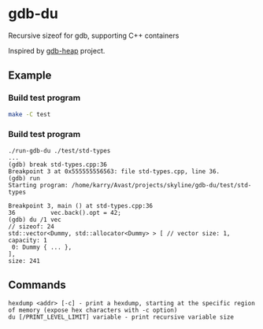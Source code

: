 # gdb-du
Recursive sizeof for gdb, supporting C++ containers

Inspired by [gdb-heap](https://github.com/rogerhu/gdb-heap) project.

## Example

### Build test program

```bash
make -C test
```

### Build test program

```gdb
./run-gdb-du ./test/std-types
...
(gdb) break std-types.cpp:36
Breakpoint 3 at 0x555555556563: file std-types.cpp, line 36.
(gdb) run
Starting program: /home/karry/Avast/projects/skyline/gdb-du/test/std-types 

Breakpoint 3, main () at std-types.cpp:36
36          vec.back().opt = 42;
(gdb) du /1 vec
// sizeof: 24
std::vector<Dummy, std::allocator<Dummy> > [ // vector size: 1, capacity: 1
 0: Dummy { ... },
],
size: 241
```

## Commands

```gdb
hexdump <addr> [-c] - print a hexdump, starting at the specific region of memory (expose hex characters with -c option)
du [/PRINT_LEVEL_LIMIT] variable - print recursive variable size
```
